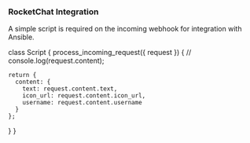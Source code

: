 


### RocketChat Integration
A simple script is required on the incoming webhook for integration with Ansible. 

class Script {
  process_incoming_request({ request }) {
   // console.log(request.content);

    return {
      content: {
        text: request.content.text,
        icon_url: request.content.icon_url,
        username: request.content.username
      }
    };
  }
}